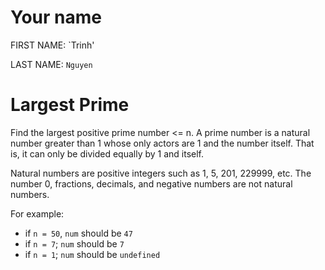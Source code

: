 # Your name

FIRST NAME: `Trinh'

LAST NAME: `Nguyen`

# Largest Prime

Find the largest positive prime number <= n.
A prime number is a natural number greater than 1 whose only actors are 1 and the number itself. That is, it can only be divided equally by 1 and itself.

Natural numbers are positive integers such as 1, 5, 201, 229999, etc. The number 0, fractions, decimals, and negative numbers are not natural numbers.

For example: 

* if `n = 50`, `num` should be `47`
* if `n = 7`; `num` should be `7`
* if `n = 1`; `num` should be `undefined`